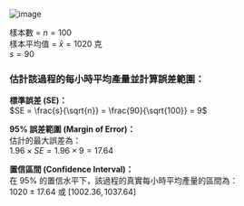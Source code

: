 ![image](https://github.com/user-attachments/assets/e7293f99-2a35-4250-90d0-f9fa06570910)

樣本數 = $n = 100$  
樣本平均值 = $\bar{x} = 1020$ 克  
$s = 90$  

### 估計該過程的每小時平均產量並計算誤差範圍：

**標準誤差 (SE)：**  
$SE = \frac{s}{\sqrt{n}} = \frac{90}{\sqrt{100}} = 9$  

**95% 誤差範圍 (Margin of Error)：**  
估計的最大誤差為：  
$1.96 \times SE = 1.96 \times 9 = 17.64$  

**置信區間 (Confidence Interval)：**  
在 95% 的置信水平下，該過程的真實每小時平均產量的區間為：  
$1020 \pm 17.64$ 或 $[1002.36, 1037.64]$
